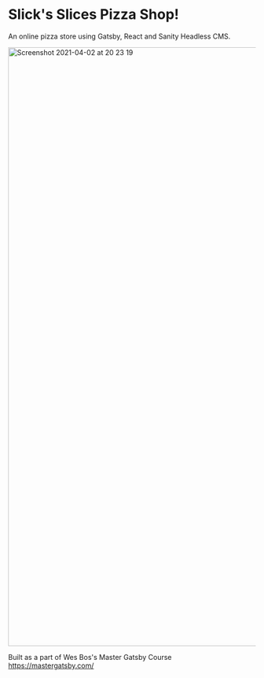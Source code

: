# Slick's Slices Pizza Shop!

An online pizza store using Gatsby, React and Sanity Headless CMS.

<img width="1218" alt="Screenshot 2021-04-02 at 20 23 19" src="https://user-images.githubusercontent.com/35456245/113442931-45a86f80-93f1-11eb-9337-46b287c148e7.png">

Built as a part of Wes Bos's Master Gatsby Course
https://mastergatsby.com/
